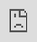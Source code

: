 ```yaml
---
date: June 8, 2022 12:26 PM
thumbnail: /uploads/img_5616.jpg
tags:
  - fondart
  - sonido
  - sound
  - sensor
  - bioplastico
  - biomaterial
  - agar
  - tinta
  - ink
  - conductiva
  - conductive
title: Intervención sonora Viento Fuerte / Poemas Visuales Amanda Montenegro
---
```

<iframe src="https://player.vimeo.com/video/731858601?h=d3b7c2afac&amp;badge=0&amp;autopause=0&amp;player_id=0&amp;app_id=58479" frameborder="0" allow="autoplay; fullscreen; picture-in-picture" allowfullscreen style="position:absolute;top:0;left:0;width:100%;height:100%;" title="Intervenci&amp;oacute;n &amp;quot;Viento Fuerte&amp;quot; en muestra &amp;quot;Poemas Visuales&amp;quot; de Amanda Montenegro."></iframe></div><script src="https://player.vimeo.com/api/player.js"></script>

Viento fuerte es una intervención sonora que tuvo lugar en la muestra Poemas Visuales de la artista medial Amanda Montenegro el 8 de junio del 2022 en Espacio Vilches, Campus Oriente Pontifica Universidad Católica de Chile.

La instalación, provista de un sensor capacitivo de gran formato impreso con tintas conductivas en bioplastico, activa una respuesta sonora que busca a su vez ser una respuesta a la dimensión muda en tensión en la propuesta de Amanda.
